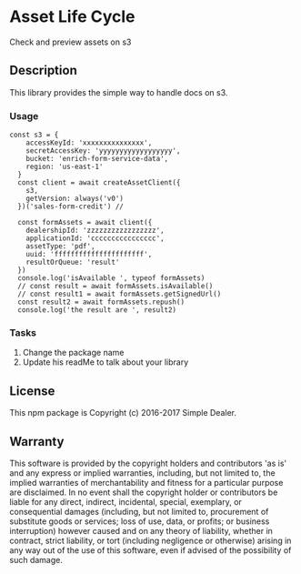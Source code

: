 # Asset Life Cycle
Check and preview assets on s3
## Description
This library provides the simple way to handle docs on s3.

### Usage
```
const s3 = {
    accessKeyId: 'xxxxxxxxxxxxxxx',
    secretAccessKey: 'yyyyyyyyyyyyyyyyyy',
    bucket: 'enrich-form-service-data',
    region: 'us-east-1'
  }
  const client = await createAssetClient({
    s3,
    getVersion: always('v0')
  })('sales-form-credit') //

  const formAssets = await client({
    dealershipId: 'zzzzzzzzzzzzzzzzz',
    applicationId: 'cccccccccccccccc',
    assetType: 'pdf',
    uuid: 'ffffffffffffffffffffff',
    resultOrQueue: 'result'
  })
  console.log('isAvailable ', typeof formAssets)
  // const result = await formAssets.isAvailable()
  // const result1 = await formAssets.getSignedUrl()
  const result2 = await formAssets.repush()
  console.log('the result are ', result2)
```

### Tasks
1. Change the package name
2. Update his readMe to talk about your library

## License

This npm package is Copyright (c) 2016-2017 Simple Dealer.

## Warranty

This software is provided by the copyright holders and contributors 'as is' and
any express or implied warranties, including, but not limited to, the implied
warranties of merchantability and fitness for a particular purpose are
disclaimed. In no event shall the copyright holder or contributors be liable for
any direct, indirect, incidental, special, exemplary, or consequential damages
(including, but not limited to, procurement of substitute goods or services;
loss of use, data, or profits; or business interruption) however caused and on
any theory of liability, whether in contract, strict liability, or tort
(including negligence or otherwise) arising in any way out of the use of this
software, even if advised of the possibility of such damage.
